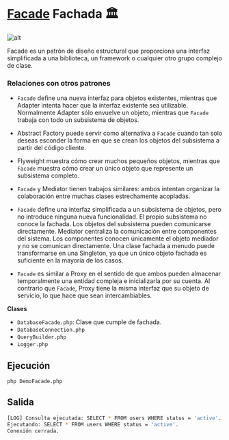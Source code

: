 # [Facade](https://refactoring.guru/es/design-patterns/facade) Fachada 🏛️

![alt](https://refactoring.guru/images/patterns/content/facade/facade.png?id=1f4be17305b6316fbd548edf1937ac3b)

Facade es un patrón de diseño estructural que proporciona una interfaz simplificada a una biblioteca, un framework o cualquier otro grupo complejo de clase.

### Relaciones con otros patrones

- `Facade` define una nueva interfaz para objetos existentes, mientras que Adapter intenta hacer que la interfaz existente sea utilizable. Normalmente Adapter sólo envuelve un objeto, mientras que `Facade` trabaja con todo un subsistema de objetos.

- Abstract Factory puede servir como alternativa a `Facade` cuando tan solo deseas esconder la forma en que se crean los objetos del subsistema a partir del código cliente.

- Flyweight muestra cómo crear muchos pequeños objetos, mientras que `Facade` muestra cómo crear un único objeto que represente un subsistema completo.

- `Facade` y Mediator tienen trabajos similares: ambos intentan organizar la colaboración entre muchas clases estrechamente acopladas.

- `Facade` define una interfaz simplificada a un subsistema de objetos, pero no introduce ninguna nueva funcionalidad. El propio subsistema no conoce la fachada. Los objetos del subsistema pueden comunicarse directamente.
Mediator centraliza la comunicación entre componentes del sistema. Los componentes conocen únicamente el objeto mediador y no se comunican directamente.
Una clase fachada a menudo puede transformarse en una Singleton, ya que un único objeto fachada es suficiente en la mayoría de los casos.

- `Facade` es similar a Proxy en el sentido de que ambos pueden almacenar temporalmente una entidad compleja e inicializarla por su cuenta. Al contrario que `Facade`, Proxy tiene la misma interfaz que su objeto de servicio, lo que hace que sean intercambiables.

**Clases**

- `DatabaseFacade.php`: Clase que cumple de fachada.
- `DatabaseConnection.php`
- `QueryBuilder.php`
- `Logger.php`

## Ejecución
`php DemoFacade.php`

## Salida
```BASH
[LOG] Consulta ejecutada: SELECT * FROM users WHERE status = 'active'.
Ejecutando: SELECT * FROM users WHERE status = 'active'.
Conexión cerrada.
